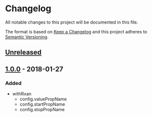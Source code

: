 # Changelog
All notable changes to this project will be documented in this file.

The format is based on [Keep a Changelog](http://keepachangelog.com/en/1.0.0/)
and this project adheres to [Semantic Versioning](http://semver.org/spec/v2.0.0.html).

## [Unreleased]

## [1.0.0] - 2018-01-27

### Added
- withRxan
    - config.valuePropName
    - config.startPropName
    - config.stopPropName

[Unreleased]: https://github.com/Ailrun/rxan-react
[1.0.0]: https://github.com/Ailrun/rxan-react/tree/v1.0.0
